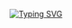 <div align = "center">

[![Typing SVG](https://readme-typing-svg.herokuapp.com?font=Oleo+Script&color=D3CAE7&size=35&center=true&vCenter=true&width=404&height=53&lines=%E3%80%80%E3%80%80Hello+world%2C+I'm+JunSeok.+%E3%80%80%E3%80%80)](https://git.io/typing-svg)
</div>
